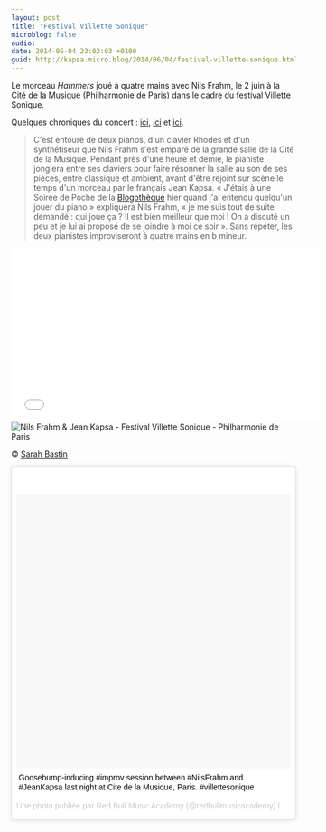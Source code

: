 ```yaml
---
layout: post
title: "Festival Villette Sonique"
microblog: false
audio: 
date: 2014-06-04 23:02:03 +0100
guid: http://kapsa.micro.blog/2014/06/04/festival-villette-sonique.html
---
```

Le morceau <em>Hammers</em> joué à quatre mains avec Nils Frahm, le 2 juin à la Cité de la Musique (Philharmonie de Paris) dans le cadre du festival Villette Sonique.

Quelques chroniques du concert : <a href="http://pelecanus.net/live-reports/nils-frahm-chassol-02062014-villette-sonique-2014-paris">ici</a>, <a href="http://www.redbull.com/fr/fr/music/stories/1331656210337/rbma-festival-villette-sonique-chassol-nils-frahm">ici</a> et <a href="http://gwendalperrin.net/blog/2014/06/03/video-nils-frahm-jean-kapsa-impro-on-piano/">ici</a>.
<blockquote>C'est entouré de deux pianos, d'un clavier Rhodes et d'un synthétiseur que Nils Frahm s'est emparé de la grande salle de la Cité de la Musique. Pendant près d'une heure et demie, le pianiste jonglera entre ses claviers pour faire résonner la salle au son de ses pièces, entre classique et ambient, avant d'être rejoint sur scène le temps d'un morceau par le français Jean Kapsa. « J'étais à une Soirée de Poche de la <a href="http://www.blogotheque.net/">Blogothèque</a> hier quand j'ai entendu quelqu'un jouer du piano » expliquera Nils Frahm, « je me suis tout de suite demandé : qui joue ça ? Il est bien meilleur que moi ! On a discuté un peu et je lui ai proposé de se joindre à moi ce soir ». Sans répéter, les deux pianistes improviseront à quatre mains en b mineur.</blockquote>
<iframe src="//player.vimeo.com/video/119605541?title=0&byline=0&portrait=0" width="545" height="307" frameborder="0" allowfullscreen="allowfullscreen"></iframe>

<img src="http://www.jeankapsa.com/uploads/2018/7dc35f0133.jpg" alt="Nils Frahm & Jean Kapsa - Festival Villette Sonique - Philharmonie de Paris"/>

© <a href="http://www.sarahbastin.net">Sarah Bastin</a>

<blockquote class="instagram-media" style="background: #FFF; border: 0; border-radius: 3px; box-shadow: 0 0 1px 0 rgba(0,0,0,0.5),0 1px 10px 0 rgba(0,0,0,0.15); margin: 1px; max-width: 658px; padding: 0; width: calc(100% - 2px);" data-instgrm-captioned="" data-instgrm-version="4">
<div style="padding: 8px;">
<div style="background: #F8F8F8; line-height: 0; margin-top: 40px; padding: 50% 0; text-align: center; width: 100%;"></div>
<p style="margin: 8px 0 0 0; padding: 0 4px;"><a style="color: #000; font-family: Arial,sans-serif; font-size: 14px; font-style: normal; font-weight: normal; line-height: 17px; text-decoration: none; word-wrap: break-word;" href="https://instagram.com/p/oyvcFKvk2S/" target="_top">Goosebump-inducing #improv session between #NilsFrahm and #JeanKapsa last night at Cite de la Musique, Paris. #villettesonique</a></p>
<p style="color: #c9c8cd; font-family: Arial,sans-serif; font-size: 14px; line-height: 17px; margin-bottom: 0; margin-top: 8px; overflow: hidden; padding: 8px 0 7px; text-align: center; text-overflow: ellipsis; white-space: nowrap;">Une photo publiée par Red Bull Music Academy (@redbullmusicacademy) le <time style="font-family: Arial,sans-serif; font-size: 14px; line-height: 17px;" datetime="2014-06-03T18:59:20+00:00">3 Juin 2014 à 11h59 PDT</time></p>

</div></blockquote>
<script src="//platform.instagram.com/en_US/embeds.js" async="" defer="defer"></script>
